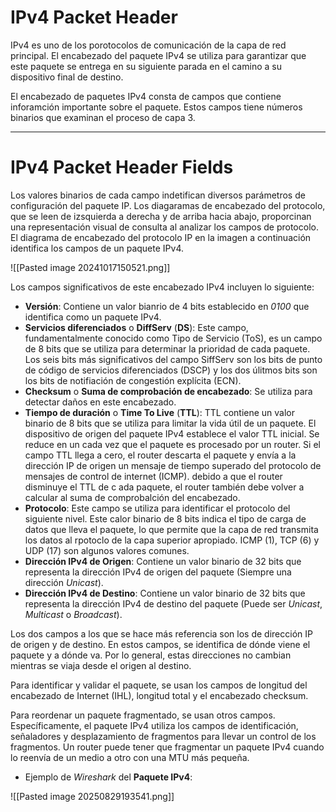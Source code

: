 # IPv4 Packet Header

IPv4 es uno de los porotocolos de comunicación de la capa de red principal. El encabezado del paquete IPv4 se utiliza para garantizar que este paquete se entrega en su siguiente parada en el camino a su dispositivo final de destino.

El encabezado de paquetes IPv4 consta de campos que contiene inforamción importante sobre el paquete. Estos campos tiene números binarios que examinan el proceso de capa 3.

----
# IPv4 Packet Header Fields

Los valores binarios de cada campo indetifican diversos parámetros de configuración del paquete IP. Los diagaramas de encabezado del protocolo, que se leen de izsquierda a derecha y de arriba hacia abajo, proporcinan una representación visual de consulta al analizar los campos de protocolo. El diagrama de encabezado del protocolo IP en la imagen a continuación identifica los campos de un paquete IPv4.

![[Pasted image 20241017150521.png]]

Los campos significativos de este encabezado IPv4 incluyen lo siguiente:

- **Versión**: Contiene un valor bianrio de 4 bits establecido en *0100* que identifica como un paquete IPv4.
- **Servicios diferenciados** o **DiffServ** (**DS**): Este campo, fundamentalmente conocido como Tipo de Servicio (ToS), es un campo de 8 bits que  se utiliza para determinar la prioridad de cada paquete. Los seis bits más significativos del campo SiffServ son los bits de punto de código de servicios diferenciados (DSCP) y los dos úlitmos bits son los bits de notifiación de congestión explícita (ECN).
- **Checksum** o **Suma de comprobación de encabezado**: Se utiliza para detectar daños en este encabezado.
- **Tiempo de duración** o **Time To Live** (**TTL**): TTL contiene un valor binario de 8 bits que se utiliza para limitar la vida útil de un paquete. El dispositivo de origen del paquete IPv4 establece el valor TTL inicial. Se reduce en un cada vez que el paquete es procesado por un router. Si el campo TTL llega a cero, el router descarta el paquete y envía a la dirección IP de origen un mensaje de tiempo superado del protocolo de mensajes de control de internet (ICMP). debido a que el router disminuye el TTL de c ada paquete, el router también debe volver a calcular al suma de comprobalción del encabezado.
 - **Protocolo**: Este campo se utiliza para identificar el protocolo del siguiente nivel. Este calor binario de 8 bits indica el tipo de carga de datos que lleva el paquete, lo que permite que la capa de red transmita los datos al rpotoclo de la capa superior apropiado. ICMP (1), TCP (6) y UDP (17) son algunos valores comunes.
 - **Dirección IPv4 de Origen**: Contiene un valor binario de 32 bits que representa la dirección IPv4 de origen del paquete (Siempre una dirección *Unicast*).
 - **Dirección IPv4 de Destino**: Contiene un valor binario de 32 bits que representa la dirección IPv4 de destino del paquete (Puede ser *Unicast*, *Multicast* o *Broadcast*).

Los dos campos a los que se hace más referencia son los de dirección IP de origen y de destino. En estos campos, se identifica de dónde viene el paquete y a dónde va. Por lo general, estas direcciones no cambian mientras se viaja desde el origen al destino.

Para identificar y validar el paquete, se usan los campos de longitud del encabezado de Internet (IHL), longitud total y el encabezado checksum.

Para reordenar un paquete fragmentado, se usan otros campos. Específicamente, el paquete IPv4 utiliza los campos de identificación, señaladores y desplazamiento de fragmentos para llevar un control de los fragmentos. Un router puede tener que fragmentar un paquete IPv4 cuando lo reenvía de un medio a otro con una MTU más pequeña.

- Ejemplo de *Wireshark* del **Paquete IPv4**:

![[Pasted image 20250829193541.png]]